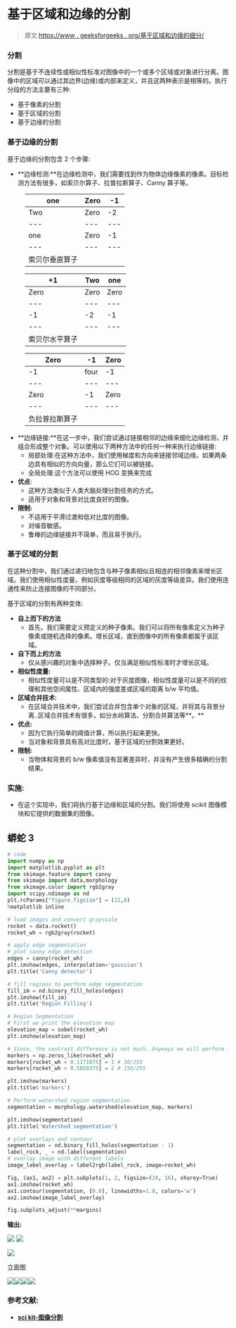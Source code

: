 # 基于区域和边缘的分割

> 原文:[https://www . geeksforgeeks . org/基于区域和边缘的细分/](https://www.geeksforgeeks.org/region-and-edge-based-segmentaion/)

### 分割

分割是基于不连续性或相似性标准对图像中的一个或多个区域或对象进行分离。图像中的区域可以通过其边界(边缘)或内部来定义，并且这两种表示是相等的。执行分段的方法主要有三种:

*   基于像素的分割
*   基于区域的分割
*   基于边缘的分割

### 基于边缘的分割

基于边缘的分割包含 2 个步骤:

*   **边缘检测:**在边缘检测中，我们需要找到作为物体边缘像素的像素。目标检测方法有很多，如索贝尔算子、拉普拉斯算子、Canny 算子等。

<figure class="table">

| one | Zero | -1 |
| --- | --- | --- |
| Two | Zero | -2 |
| --- | --- | --- |
| one | Zero | -1 |
| --- | --- | --- |
| 索贝尔垂直算子 |

</figure>

<figure class="table">

| +1 | Two | one |
| --- | --- | --- |
| Zero | Zero | Zero |
| --- | --- | --- |
| -1 | -2 | -1 |
| --- | --- | --- |
| 索贝尔水平算子 |

</figure>

<figure class="table">

| Zero | -1 | Zero |
| --- | --- | --- |
| -1 | four | -1 |
| --- | --- | --- |
| Zero | -1 | Zero |
| --- | --- | --- |
| 负拉普拉斯算子 |

</figure>

*   **边缘链接:**在这一步中，我们尝试通过链接相邻的边缘来细化边缘检测，并组合形成整个对象。可以使用以下两种方法中的任何一种来执行边缘链接:
    *   局部处理:在这种方法中，我们使用梯度和方向来链接邻域边缘。如果两条边具有相似的方向向量，那么它们可以被链接。
    *   全局处理:这个方法可以使用 HOG 变换来完成
*   **优点**:
    *   这种方法类似于人类大脑处理分割任务的方式。
    *   适用于对象和背景对比度良好的图像。
*   **限制:**
    *   不适用于平滑过渡和低对比度的图像。
    *   对噪音敏感。
    *   鲁棒的边缘链接并不简单，而且易于执行。

### 基于区域的分割

在这种分割中，我们通过递归地包含与种子像素相似且相连的相邻像素来增长区域。我们使用相似性度量，例如灰度等级相同的区域的灰度等级差异。我们使用连通性来防止连接图像的不同部分。

基于区域的分割有两种变体:

*   **自上而下的方法**
    *   首先，我们需要定义预定义的种子像素。我们可以将所有像素定义为种子像素或随机选择的像素。增长区域，直到图像中的所有像素都属于该区域。
*   **自下而上的方法**
    *   仅从感兴趣的对象中选择种子。仅当满足相似性标准时才增长区域。
*   **相似性度量:**
    *   相似性度量可以是不同类型的:对于灰度图像，相似性度量可以是不同的纹理和其他空间属性、区域内的强度差或区域的距离 b/w 平均值。
*   **区域合并技术:**
    *   在区域合并技术中，我们尝试合并包含单个对象的区域，并将其与背景分离..区域合并技术有很多，如分水岭算法、分割合并算法等**。**
*   **优点:**
    *   因为它执行简单的阈值计算，所以执行起来更快。
    *   当对象和背景具有高对比度时，基于区域的分割效果更好。
*   **限制:**
    *   当物体和背景的 b/w 像素值没有显著差异时，并没有产生很多精确的分割结果。

### 实施:

*   在这个实现中，我们将执行基于边缘和区域的分割。我们将使用 scikit 图像模块和它提供的数据集的图像。

## 蟒蛇 3

```py
# code
import numpy as np
import matplotlib.pyplot as plt
from skimage.feature import canny
from skimage import data,morphology
from skimage.color import rgb2gray
import scipy.ndimage as nd
plt.rcParams["figure.figsize"] = (12,8)
%matplotlib inline

# load images and convert grayscale
rocket = data.rocket()
rocket_wh = rgb2gray(rocket)

# apply edge segmentation
# plot canny edge detection
edges = canny(rocket_wh)
plt.imshow(edges, interpolation='gaussian')
plt.title('Canny detector')

# fill regions to perform edge segmentation
fill_im = nd.binary_fill_holes(edges)
plt.imshow(fill_im)
plt.title('Region Filling')

# Region Segmentation
# First we print the elevation map
elevation_map = sobel(rocket_wh)
plt.imshow(elevation_map)

# Since, the contrast difference is not much. Anyways we will perform it
markers = np.zeros_like(rocket_wh)
markers[rocket_wh < 0.1171875] = 1 # 30/255
markers[rocket_wh > 0.5859375] = 2 # 150/255

plt.imshow(markers)
plt.title('markers')

# Perform watershed region segmentation
segmentation = morphology.watershed(elevation_map, markers)

plt.imshow(segmentation)
plt.title('Watershed segmentation')

# plot overlays and contour
segmentation = nd.binary_fill_holes(segmentation - 1)
label_rock, _ = nd.label(segmentation)
# overlay image with different labels
image_label_overlay = label2rgb(label_rock, image=rocket_wh)

fig, (ax1, ax2) = plt.subplots(1, 2, figsize=(24, 16), sharey=True)
ax1.imshow(rocket_wh)
ax1.contour(segmentation, [0.8], linewidths=1.8, colors='w')
ax2.imshow(image_label_overlay)

fig.subplots_adjust(**margins)
```

**输出:**

![](img/7766e08966ca79f58143f4352da2a8bd.png) ![](img/b67ea79ba9d5706e1a6dfdf182c31c8c.png)

![](img/5f598aba72512d2d9edbeeb4351079d8.png)

立面图

![](img/1dd12d7067ad7cb9c53ff9457dff95f0.png)![](img/66449b32a86472716bb193e96a0ee3b0.png)![](img/f6b9eb3ac168111d4f2c8192d37ab622.png)![](img/a00f9f3f79e1081ee76e4480dc6ef2b4.png)

### 参考文献:

*   [**sci kit-图像分割**](https://scikit-image.org/docs/dev/user_guide/tutorial_segmentation.html)